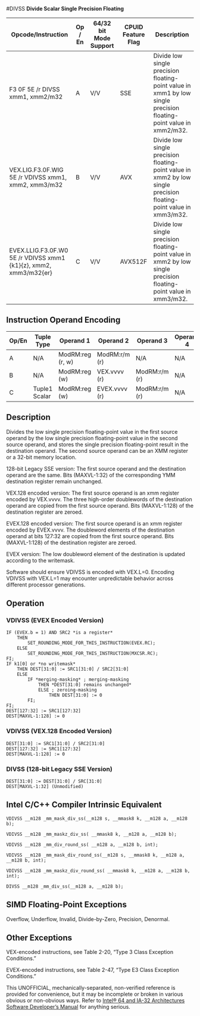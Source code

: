 #DIVSS
**Divide Scalar Single Precision Floating**

| Opcode/Instruction                                               | Op / En | 64/32 bit Mode Support | CPUID Feature Flag | Description                                                                                                        |
| ---------------------------------------------------------------- | ------- | ---------------------- | ------------------ | ------------------------------------------------------------------------------------------------------------------ |
| F3 0F 5E /r DIVSS xmm1, xmm2/m32                                 | A       | V/V                    | SSE                | Divide low single precision floating-point value in xmm1 by low single precision floating-point value in xmm2/m32. |
| VEX.LIG.F3.0F.WIG 5E /r VDIVSS xmm1, xmm2, xmm3/m32              | B       | V/V                    | AVX                | Divide low single precision floating-point value in xmm2 by low single precision floating-point value in xmm3/m32. |
| EVEX.LLIG.F3.0F.W0 5E /r VDIVSS xmm1 {k1}{z}, xmm2, xmm3/m32{er} | C       | V/V                    | AVX512F            | Divide low single precision floating-point value in xmm2 by low single precision floating-point value in xmm3/m32. |

## Instruction Operand Encoding

| Op/En | Tuple Type    | Operand 1        | Operand 2     | Operand 3     | Operand 4 |
| ----- | ------------- | ---------------- | ------------- | ------------- | --------- |
| A     | N/A           | ModRM:reg (r, w) | ModRM:r/m (r) | N/A           | N/A       |
| B     | N/A           | ModRM:reg (w)    | VEX.vvvv (r)  | ModRM:r/m (r) | N/A       |
| C     | Tuple1 Scalar | ModRM:reg (w)    | EVEX.vvvv (r) | ModRM:r/m (r) | N/A       |

## Description

Divides the low single precision floating-point value in the first source operand by the low single precision floating-point value in the second source operand, and stores the single precision floating-point result in the destination operand. The second source operand can be an XMM register or a 32-bit memory location.

128-bit Legacy SSE version: The first source operand and the destination operand are the same. Bits (MAXVL-1:32) of the corresponding YMM destination register remain unchanged.

VEX.128 encoded version: The first source operand is an xmm register encoded by VEX.vvvv. The three high-order doublewords of the destination operand are copied from the first source operand. Bits (MAXVL-1:128) of the destination register are zeroed.

EVEX.128 encoded version: The first source operand is an xmm register encoded by EVEX.vvvv. The doubleword elements of the destination operand at bits 127:32 are copied from the first source operand. Bits (MAXVL-1:128) of the destination register are zeroed.

EVEX version: The low doubleword element of the destination is updated according to the writemask.

Software should ensure VDIVSS is encoded with VEX.L=0. Encoding VDIVSS with VEX.L=1 may encounter unpredictable behavior across different processor generations.

## Operation

### VDIVSS (EVEX Encoded Version)

```
IF (EVEX.b = 1) AND SRC2 *is a register*
    THEN
        SET_ROUNDING_MODE_FOR_THIS_INSTRUCTION(EVEX.RC);
    ELSE
        SET_ROUNDING_MODE_FOR_THIS_INSTRUCTION(MXCSR.RC);
FI;
IF k1[0] or *no writemask*
    THEN DEST[31:0] := SRC1[31:0] / SRC2[31:0]
    ELSE
        IF *merging-masking* ; merging-masking
            THEN *DEST[31:0] remains unchanged*
            ELSE ; zeroing-masking
                THEN DEST[31:0] := 0
        FI;
FI;
DEST[127:32] := SRC1[127:32]
DEST[MAXVL-1:128] := 0

```

### VDIVSS (VEX.128 Encoded Version)

```
DEST[31:0] := SRC1[31:0] / SRC2[31:0]
DEST[127:32] := SRC1[127:32]
DEST[MAXVL-1:128] := 0

```

### DIVSS (128-bit Legacy SSE Version)

```
DEST[31:0] := DEST[31:0] / SRC[31:0]
DEST[MAXVL-1:32] (Unmodified)

```

## Intel C/C++ Compiler Intrinsic Equivalent

```
VDIVSS __m128 _mm_mask_div_ss(__m128 s, __mmask8 k, __m128 a, __m128 b);

```

```
VDIVSS __m128 _mm_maskz_div_ss( __mmask8 k, __m128 a, __m128 b);

```

```
VDIVSS __m128 _mm_div_round_ss( __m128 a, __m128 b, int);

```

```
VDIVSS __m128 _mm_mask_div_round_ss(__m128 s, __mmask8 k, __m128 a, __m128 b, int);

```

```
VDIVSS __m128 _mm_maskz_div_round_ss( __mmask8 k, __m128 a, __m128 b, int);

```

```
DIVSS __m128 _mm_div_ss(__m128 a, __m128 b);

```

## SIMD Floating-Point Exceptions

Overflow, Underflow, Invalid, Divide-by-Zero, Precision, Denormal.

## Other Exceptions

VEX-encoded instructions, see Table 2-20, “Type 3 Class Exception Conditions.”

EVEX-encoded instructions, see Table 2-47, “Type E3 Class Exception Conditions.”

This UNOFFICIAL, mechanically-separated, non-verified reference is provided for convenience, but it may be
incomplete or broken in various obvious or non-obvious
ways. Refer to [Intel® 64 and IA-32 Architectures Software Developer’s Manual](https://software.intel.com/en-us/download/intel-64-and-ia-32-architectures-sdm-combined-volumes-1-2a-2b-2c-2d-3a-3b-3c-3d-and-4) for anything serious.
